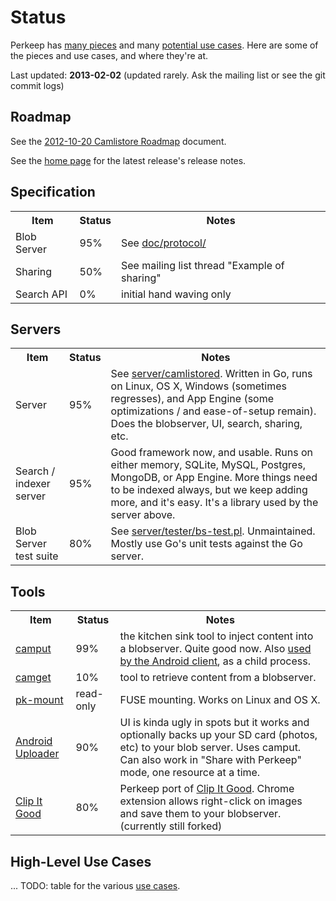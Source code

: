 <h1>Status</h1>

<p>Perkeep has <a href="/doc/arch.md">many pieces</a> and many <a
href="/doc/uses.md">potential use cases</a>.  Here are some of the
pieces and use cases, and where they're at.</p>

<p>Last updated: <b>2013-02-02</b> (updated rarely. Ask the mailing list or see the git commit logs)</p>

<h2>Roadmap</h2>

<p>See the <a href="https://docs.google.com/document/d/1xBJ2Oovj1sqzksMRVVSnb-N524kOPl1efJT_svikxVY/edit">2012-10-20 Camlistore Roadmap</a> document.</p>

<p>See the <a href="/">home page</a> for the latest release's release notes.</p>

<h2>Specification</h2>

<table class='status'>
<tr><th>Item</th><th>Status</th><th>Notes</th></tr>
<tr><td>Blob Server</td><td>95%</td><td>See <a href="/doc/protocol">doc/protocol/</a></td></tr>
<tr><td>Sharing</td><td>50%</td><td>See mailing list thread "Example of sharing"</td></tr>
<tr><td>Search API</td><td>0%</td><td>initial hand waving only</td></tr>
</table>


<h2>Servers</h2>
<table class='status'>
<tr><th>Item</th><th>Status</th><th>Notes</th></tr>
<tr><td>Server</td><td>95%</td><td>See <a href="/gw/server/camlistored">server/camlistored</a>. Written in Go, runs on Linux, OS X, Windows (sometimes regresses), and App Engine (some optimizations / and ease-of-setup remain). Does the blobserver, UI, search, sharing, etc.</td></tr>

<tr><td>Search / indexer server</td><td>95%</td><td>Good framework now, and usable. Runs on either memory, SQLite, MySQL, Postgres, MongoDB, or App Engine.  More things need to be indexed always, but we keep adding more, and it's easy. It's a library used by the server above.</td></tr>

<tr><td>Blob Server test suite</td><td>80%</td><td>See <a href="/gw/server/tester/bs-test.pl">server/tester/bs-test.pl</a>. Unmaintained. Mostly use Go's unit tests against the Go server.</td></tr>

</table>

<h2>Tools</h2>

<table class='status'>
<tr><th>Item</th><th>Status</th><th>Notes</th></tr>

<tr><td><a href="/cmd/camput">camput</a></td><td>99%</td><td>the kitchen sink tool to inject content into a blobserver. Quite good now. Also <a href="https://plus.google.com/u/0/115863474911002159675/posts/DWmyygSrvt7">used by the Android client</a>, as a child process.</td></tr>

<tr><td><a href="/cmd/camget">camget</a></td><td>10%</td><td>tool to retrieve content from a blobserver.</td></tr>

<tr><td><a href="/cmd/pk-mount">pk-mount</a></td><td>read-only</td><td>FUSE mounting. Works on Linux and OS X.</td></tr>

<tr><td><a href="/gw/clients/android">Android Uploader</a></td><td>90%</td><td>UI is kinda ugly in spots but it works and
optionally backs up your SD card (photos, etc) to your blob server. Uses camput.
Can also work in "Share with Perkeep" mode, one resource at a
time.</td></tr>

<tr><td><a href="/gw/clients/chrome/clip-it-good">Clip It Good</a></td><td>80%</td>

<td>Perkeep port of <a href="https://chrome.google.com/extensions/detail/aimbcenmfmipmcllpgajennfdfmmhmjj">Clip It Good</a>. Chrome extension allows right-click on images and save them to your blobserver.  (currently still forked)</td></tr>

</table>

<h2>High-Level Use Cases</h2>
<p>... TODO: table for the various <a href="/doc/uses.md">use cases</a>.</p>

